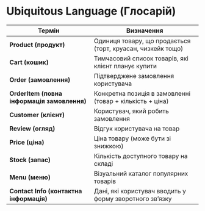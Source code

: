 # Ubiquitous Language (Глосарій)

| Термін         | Визначення                                                                 |
|----------------|----------------------------------------------------------------------------|
| **Product (продукт)**      | Одиниця товару, що продається (торт, круасан, чизкейк тощо)                |
| **Cart (кошик)**           | Тимчасовий список товарів, які клієнт планує купити                         |
| **Order (замовлення)**     | Підтверджене замовлення користувача                                        |
| **OrderItem (повна інформація замовлення)** | Конкретна позиція в замовленні (товар + кількість + ціна)           |
| **Customer (клієнт)**      | Користувач, який робить замовлення                                         |
| **Review (огляд)**         | Відгук користувача на товар                                                 |
| **Price (ціна)**           | Ціна товару (може бути зі знижкою)                                          |
| **Stock (запас)**          | Кількість доступного товару на складі                                       |
| **Menu (меню)**            | Візуальний каталог популярних товарів                                       |
| **Contact Info (контактна інформація)** | Дані, які користувач вводить у форму зворотного зв’язку                  |
